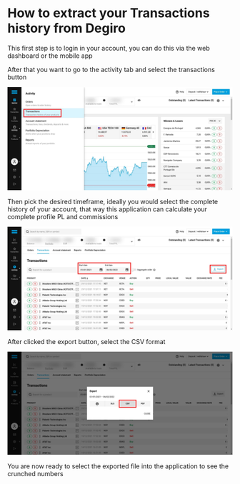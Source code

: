 # How to extract your Transactions history from Degiro

This first step is to login in your account, you can do this via the web dashboard or the mobile app

After that you want to go to the activity tab and select the transactions button

![Degiro Dashboard](https://github.com/G4brym/Degiro-Portfolio-Manager/raw/master/docs/export_degiro_1.jpg)

Then pick the desired timeframe, ideally you would select the complete history of your account, that way this application
can calculate your complete profile PL and commissions

![Degiro Transactions Report Dashboard](https://github.com/G4brym/Degiro-Portfolio-Manager/raw/master/docs/export_degiro_2.jpg)

After clicked the export button, select the CSV format

![Degiro Transactions Report Dashboard](https://github.com/G4brym/Degiro-Portfolio-Manager/raw/master/docs/export_degiro_3.jpg)

You are now ready to select the exported file into the application to see the crunched numbers
